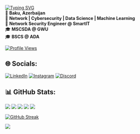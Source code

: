[![Typing SVG](https://readme-typing-svg.demolab.com?font=Fira+Code&size=30&duration=4000&pause=1&color=FFFFFF&multiline=true&width=485&height=80&lines=%E2%94%8C%E2%94%80%E2%94%80(ggurbanov%E3%89%BFDestroy)-%5B%2F%5D;%E2%94%94%E2%94%80%23+whoami)](https://git.io/typing-svg)  
📍 **Baku, Azerbaijan**  
🔭 **Network | Cybersecurity | Data Science | Machine Learning**  
💼 **Network Security Engineer @ SmartIT**  
🎓 **MSCSDA @ GWU**  
🎓 **BSCS @ ADA**  

[![Profile Views](https://visitcount.itsvg.in/api?id=ggurbanov12098&icon=0&color=12)](https://visitcount.itsvg.in)

## 🌐 Socials:
[![LinkedIn](https://img.shields.io/badge/LinkedIn-%230077B5.svg?logo=linkedin&logoColor=white)](https://www.linkedin.com/in/gabil-gurbanov-b183321a3/) [![Instagram](https://img.shields.io/badge/Instagram-%23E4405F.svg?logo=Instagram&logoColor=white)](https://www.instagram.com/_ggurbanov_/)  [![Discord](https://img.shields.io/badge/Discord-%237289DA.svg?logo=discord&logoColor=white)](https://discord.gg/ggurbanov)   

## 📊 GitHub Stats:
![](http://github-profile-summary-cards.vercel.app/api/cards/profile-details?username=ggurbanov12098&theme=github_dark)
![](http://github-profile-summary-cards.vercel.app/api/cards/repos-per-language?username=ggurbanov12098&theme=github_dark)
![](http://github-profile-summary-cards.vercel.app/api/cards/most-commit-language?username=ggurbanov12098&theme=github_dark)
![](http://github-profile-summary-cards.vercel.app/api/cards/stats?username=ggurbanov12098&theme=github_dark)
![](http://github-profile-summary-cards.vercel.app/api/cards/productive-time?username=ggurbanov12098&theme=github_dark&utcOffset=4)

[![GitHub Streak](https://github-readme-streak-stats.herokuapp.com?user=ggurbanov12098&theme=dark&fire=EB3708&date_format=j%20M%5B%20Y%5D)](https://git.io/streak-stats) 

<!-- ![LeetCode Stats](https://leetcard.jacoblin.cool/ggurbanov12098?theme=nord&font=IBM%20Plex%20Sans&ext=heatmap) -->
<!-- <img src="https://capsule-render.vercel.app/api?type=waving&color=gradient&height=110&section=footer"> -->
<img src="https://capsule-render.vercel.app/api?type=waving&height=100&color=gradient&text=&textBg=false&section=footer&reversal=true&animation=twinkling&fontColor=AAAAAA">



<!-- References: -->
<!-- https://github-readme-streak-stats.herokuapp.com/ -->
<!-- https://capsule-render.vercel.app/ -->
<!-- https://gprm.itsvg.in/ -->
<!-- https://leetcard.jacoblin.cool/ -->
<!-- https://github-profile-trophy.vercel.app/ -->
<!-- https://readme-typing-svg.demolab.com/ -->

<!-- https://github.com/anuraghazra/github-readme-stats -->
<!-- https://github.com/PiyushSuthar/github-readme-quotes -->
<!-- https://github-readme-stats.vercel.app/ -->
<!-- https://shields.io/ -->